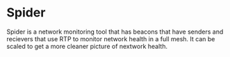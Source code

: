 # Spider
Spider is a network monitoring tool that has beacons that have senders and recievers that use RTP to monitor network health in a full mesh. It can be scaled to get a more cleaner picture of nextwork health.


